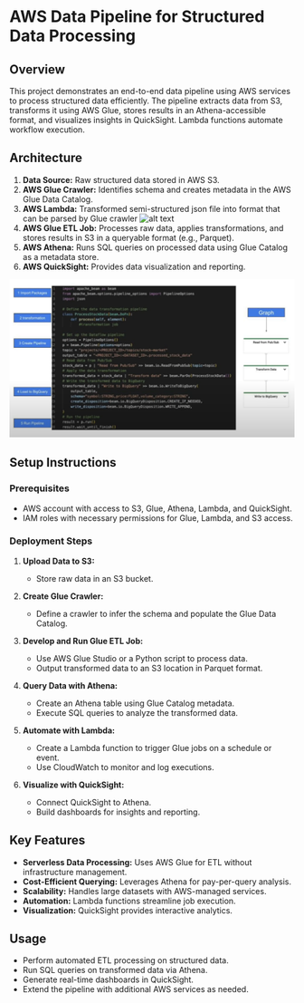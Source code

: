 # AWS Data Pipeline for Structured Data Processing

## Overview
This project demonstrates an end-to-end data pipeline using AWS services to process structured data efficiently. The pipeline extracts data from S3, transforms it using AWS Glue, stores results in an Athena-accessible format, and visualizes insights in QuickSight. Lambda functions automate workflow execution.

## Architecture
1. **Data Source:** Raw structured data stored in AWS S3.
2. **AWS Glue Crawler:** Identifies schema and creates metadata in the AWS Glue Data Catalog.
3. **AWS Lambda:** Transformed semi-structured json file into format that can be parsed by Glue crawler
![alt text]()
4. **AWS Glue ETL Job:** Processes raw data, applies transformations, and stores results in S3 in a queryable format (e.g., Parquet).
5. **AWS Athena:** Runs SQL queries on processed data using Glue Catalog as a metadata store.
6. **AWS QuickSight:** Provides data visualization and reporting.

![alt text](https://github.com/sahilbishnoi26/Stock-Market-Data-Pipeline-GCP/blob/main/data/img4.png)

## Setup Instructions
### Prerequisites
- AWS account with access to S3, Glue, Athena, Lambda, and QuickSight.
- IAM roles with necessary permissions for Glue, Lambda, and S3 access.

### Deployment Steps
1. **Upload Data to S3:**
   - Store raw data in an S3 bucket.

2. **Create Glue Crawler:**
   - Define a crawler to infer the schema and populate the Glue Data Catalog.
   
3. **Develop and Run Glue ETL Job:**
   - Use AWS Glue Studio or a Python script to process data.
   - Output transformed data to an S3 location in Parquet format.

4. **Query Data with Athena:**
   - Create an Athena table using Glue Catalog metadata.
   - Execute SQL queries to analyze the transformed data.

5. **Automate with Lambda:**
   - Create a Lambda function to trigger Glue jobs on a schedule or event.
   - Use CloudWatch to monitor and log executions.

6. **Visualize with QuickSight:**
   - Connect QuickSight to Athena.
   - Build dashboards for insights and reporting.

## Key Features
- **Serverless Data Processing:** Uses AWS Glue for ETL without infrastructure management.
- **Cost-Efficient Querying:** Leverages Athena for pay-per-query analysis.
- **Scalability:** Handles large datasets with AWS-managed services.
- **Automation:** Lambda functions streamline job execution.
- **Visualization:** QuickSight provides interactive analytics.

## Usage
- Perform automated ETL processing on structured data.
- Run SQL queries on transformed data via Athena.
- Generate real-time dashboards in QuickSight.
- Extend the pipeline with additional AWS services as needed.



